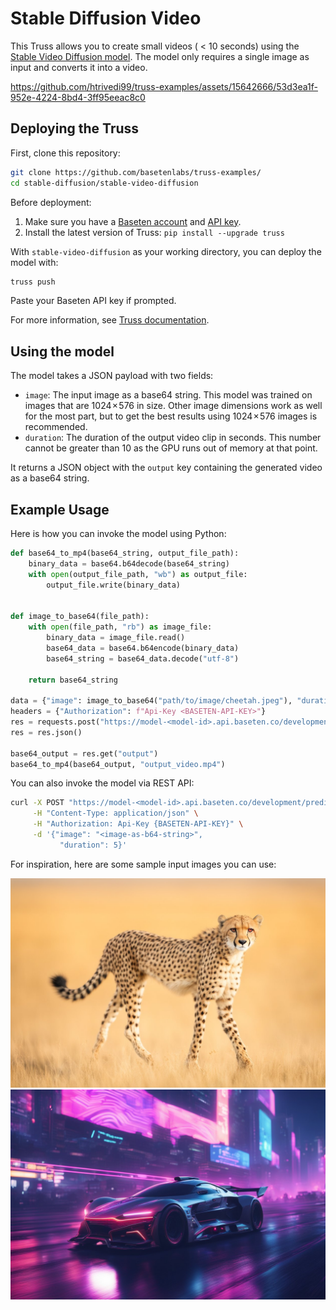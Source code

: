 # Stable Diffusion Video

This Truss allows you to create small videos ( < 10 seconds) using the [Stable Video Diffusion model](https://stability.ai/news/stable-video-diffusion-open-ai-video-model). The model only requires a single image as input and converts it into a video.


https://github.com/htrivedi99/truss-examples/assets/15642666/53d3ea1f-952e-4224-8bd4-3ff95eeac8c0


## Deploying the Truss

First, clone this repository:

```sh
git clone https://github.com/basetenlabs/truss-examples/
cd stable-diffusion/stable-video-diffusion
```

Before deployment:

1. Make sure you have a [Baseten account](https://app.baseten.co/signup) and [API key](https://app.baseten.co/settings/account/api_keys).
2. Install the latest version of Truss: `pip install --upgrade truss`

With `stable-video-diffusion` as your working directory, you can deploy the model with:

```sh
truss push
```

Paste your Baseten API key if prompted.

For more information, see [Truss documentation](https://truss.baseten.co).

## Using the model

The model takes a JSON payload with two fields:

- `image`: The input image as a base64 string. This model was trained on images that are 1024 × 576 in size. Other image dimensions work as well for the most part, but to get the best results using 1024 × 576 images is recommended.
- `duration`: The duration of the output video clip in seconds. This number cannot be greater than 10 as the GPU runs out of memory at that point.

It returns a JSON object with the `output` key containing the generated video as a base64 string.

## Example Usage

Here is how you can invoke the model using Python:

```python
def base64_to_mp4(base64_string, output_file_path):
    binary_data = base64.b64decode(base64_string)
    with open(output_file_path, "wb") as output_file:
        output_file.write(binary_data)


def image_to_base64(file_path):
    with open(file_path, "rb") as image_file:
        binary_data = image_file.read()
        base64_data = base64.b64encode(binary_data)
        base64_string = base64_data.decode("utf-8")

    return base64_string

data = {"image": image_to_base64("path/to/image/cheetah.jpeg"), "duration": 5}
headers = {"Authorization": f"Api-Key <BASETEN-API-KEY>"}
res = requests.post("https://model-<model-id>.api.baseten.co/development/predict", headers=headers, json=data)
res = res.json()

base64_output = res.get("output")
base64_to_mp4(base64_output, "output_video.mp4")
```

You can also invoke the model via REST API:

```bash
curl -X POST "https://model-<model-id>.api.baseten.co/development/predict" \
     -H "Content-Type: application/json" \
     -H "Authorization: Api-Key {BASETEN-API-KEY}" \
     -d '{"image": "<image-as-b64-string>",
           "duration": 5}'
```

For inspiration, here are some sample input images you can use:

![image1](sample_images/cheetah.jpeg)
![image2](sample_images/racecar.jpeg)
